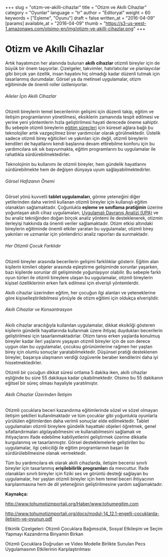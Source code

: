+++
slug = "otizm-ve-akilli-cihazlar"
title = "Otizm ve Akıllı Cihazlar"
category = "Oyunlar"
language = "tr"
author = "Editoryal"
weight = 60
keywords = ["Eşleme", "Oyunu"]
draft = false
written_at = "2016-04-09"
[params]
available_at = "2016-04-09"
thumb = "https://s3-us-west-1.amazonaws.com/otsimo-en/img/otizm-ve-akilli-cihazlar.png"
+++

# Otizm ve Akıllı Cihazlar

Artık hayatımızın her alanında bulunan **akıllı cihazlar** otizmli bireyler için de büyük bir önem taşıyorlar. Çizelgeler, takvimler, hatırlatıcılar ve planlayıcılar gibi birçok yan özellik, insan hayatını hiç olmadığı kadar düzenli tutmak için tasarlanmış durumdalar. Görsel ya da metinsel uygulamalar, otizm eğitiminde de önemli roller üstleniyorlar.

###### Aileler İçin Akıllı Cihazlar

Otizmli bireylerin temel becerilerinin gelişimi için düzenli takip, eğitim ve iletişim programlarının yönetilmesi, eksiklerin zamanında tespit edilmesi ve yerine yeni yöntemlerin hızla geliştirilmesi hayati derecede öneme sahiptir. Bu sebeple otizmli bireylerin [eğitim süreçleri](/ulkemizde-otizm-egitimi-ve-kaynastirma-calismalari/) için küresel ağlara bağlı bu teknolojiler artık vazgeçilmez birer yardımcılar olarak görülmektedir. Üstelik sadece otizmli birey eğiticileri ve yakınları için değil, otizmli bireylerin kendileri de hayatlarını kendi başlarına devam ettirebilme konforu için bu yardımcılara sık sık başvurmakta, eğitim programlarını bu uygulamalar ile rahatlıkla sürdürebilmektedirler.

Teknolojinin bu kullanımı ile otizmli bireyler, hem gündelik hayatlarını sürdürebilmekte hem de değişen dünyaya uyum sağlayabilmektedirler.

###### Görsel Hafızanın Önemi

Görsel yönü kuvvetli **tablet uygulamaları**, görme yeteneğini diğer yetilerinden daha verimli kullanan otizmli bireyler için kullanışlı eğitim olanakları sağlamaktadır. Çoğunlukla **eşleme ve sınıflama pratiğinin** üzerine yoğunlaşan akıllı cihaz uygulamaları, [Uygulamalı Davranış Analizi (UPA)](/uygulamalidavranisanalizi/) ve bu analiz tekniğinden doğan birçok analiz yöntemi ile desteklenerek, otizmin ilerleyişi hakkında da önemli veriler sağlamaktadır. Otizm etkisi altındaki bireylerin eğitiminde önemli etkiler yaratan bu uygulamalar, otizmli birey yakınları ve uzmanlar için yönlendirici analiz raporları da sunmaktadır.


###### Her Otizmli Çocuk Farklıdır

Otizmli bireyler arasında becerilerin gelişimi farklılıklar gösterir. Eğitim alan kişilerin kimileri objeler arasında eşleştirme gelişiminde sorunlar yaşarken, bazı kişilerde sorunlar dil gelişiminde yoğunlaşıyor olabilir. Bu sebeple farklı oyun türleri ile otizmli bireylere ulaşan bu uygulamalar, otizmli bireylerin kişisel özelliklerinin erken fark edilmesi için elverişli yöntemlerdir.

Akıllı cihazlar üzerinden eğitim, her çocuğun ilgi alanları ve yeteneklerine göre kişiselleştirilebilmesi yönüyle de otizm eğitimi için oldukça elverişlidir.

###### Akıllı Cihazlar ve Konsantrasyon

Akıllı cihazlar aracılığıyla kullanılan uygulamalar, dikkat eksikliği gösteren kişilerin gündelik hayatlarında kullanmak üzere ihtiyaç duydukları becerilerin geliştirilmesi için tasarlanmaktadırlar. Otizm tanısı erken yaşlarda konulmuş bireyler kadar ileri yaşlarını yaşayan otizmli bireyler için de son derece uygun olan bu uygulamalar, çocuksu görünümlerine rağmen her yaştan birey için olumlu sonuçlar yaratabilmektedir. Düşünsel pratiği desteklenen bireyler, başarıya ulaşmanın verdiği özgüvenle beraber kendilerini daha iyi hissetmektedirler.

Otizmli bir çocuğun dikkat süresi ortlama 5 dakika iken, akıllı cihazlar eşliğinde bu süre 55 dakikaya kadar çıkabilmektedir. Otsimo bu 55 dakikanın eğitsel bir süreç olması hayaliyle yaratılmıştır.

###### Akıllı Cihazlar Üzerinden İletişim

Otizmli çocuklara beceri kazandırma eğitimlerinde sözel ve sözel olmayan iletişim şekilleri kullanılmaktadır ve tüm çocuklar gibi yoğunlukla oyunlarla yürütülen eğitimlerden daha verimli sonuçlar elde edilmektedir. Tablet uygulamaları otizmli bireylere gündelik hayattaki objeleri öğretmek, genel sıfatlandırmaları algılayabilmesini ve kullanabilmesini sağlamak ve ihtiyaçlarını ifade edebilme kabiliyetlerini geliştirmek üzerine dikkatle kurgulanmış ve tasarlanmıştır. Görsel desteklemelerle geliştirilen bu uygulamalar, ilgi çekiciliği ile eğitim programlarının başarı ile sürdürülebilmesine olanak vermektedir.

Tüm bu yardımcılara ek olarak akıllı cihazlarda, iletişim becerisi sınırlı bireyler için tasarlanmış **erişilebilirlik programları** da mevcuttur. İfade olanakları sınırlı bireyler için fiziki ses ve görüntü desteği sağlayan bu uygulamalar, her yaştan otizmli bireyler için hem temel beceri ihtiyacının karşılanmasına hem de dil yeteneğinin geliştirilmesine yardım sağlamaktadır.

**Kaynakça:**

http://www.tohumotizmportali.org/Haber/www.tohumegitim.com

http://www.tohumotizmportali.org/docs/modul-14_12.1-engelli-cocuklarda-iletisim-ve-oyunun.pdf

Etkinlik Çizelgeleri: Otizmli Çocuklara Bağımsızlık, Sosyal Etkileşim ve Seçim Yapmayı Kazandırma Binyamin Birkan

Otizmli Çocuklara Doğrudan ve Video Modelle Birlikte Sunulan Pecs Uygulamasının Etkilerinin Karşılaştırılması
